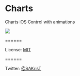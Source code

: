 Charts
======

Charts iOS Control with animations


<img src="https://raw.githubusercontent.com/sakrist/Charts/master/Screenshot.png">

======

License: [MIT](http://opensource.org/licenses/MIT)

======

Twitter: [@SAKrisT](https://twitter.com/SAKrisT)
